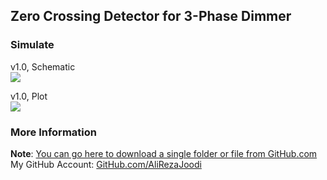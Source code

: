 ## Zero Crossing Detector for 3-Phase Dimmer


### Simulate
v1.0, Schematic  
![](Simulate/v2.1_Schematic.png)

v1.0, Plot  
![](Simulate/v2.1_Plot.png)

### More Information
**Note**: [You can go here to download a single folder or file from GitHub.com](https://minhaskamal.github.io/DownGit/#/home)  
My GitHub Account: [GitHub.com/AliRezaJoodi](https://github.com/AliRezaJoodi)  
